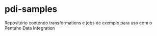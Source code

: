 # pdi-samples
Repositório contendo transformations e jobs de exemplo para uso com o Pentaho Data Integration